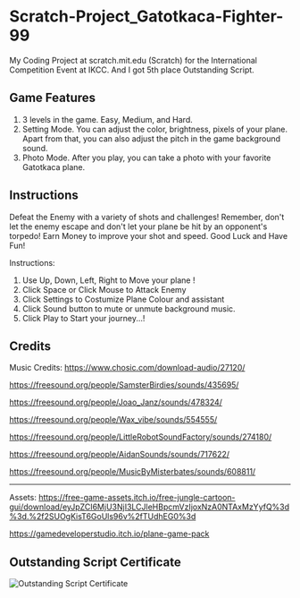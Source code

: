 # Scratch-Project_Gatotkaca-Fighter-99
My Coding Project at scratch.mit.edu (Scratch) for the International Competition Event at IKCC. And I got 5th place Outstanding Script. 

## Game Features
1. 3 levels in the game. Easy, Medium, and Hard.
2. Setting Mode. You can adjust the color, brightness, pixels of your plane. Apart from that, you can also adjust the pitch in the game background sound.
3. Photo Mode. After you play, you can take a photo with your favorite Gatotkaca plane.

## Instructions
Defeat the Enemy with a variety of shots and challenges! Remember, don't let the enemy escape and don't let your plane be hit by an opponent's torpedo! Earn Money to improve your shot and speed. Good Luck and Have Fun!

Instructions:
1. Use Up, Down, Left, Right to Move your plane ! 
2. Click Space or Click Mouse to Attack Enemy
3. Click Settings to Costumize Plane Colour and assistant 
4. Click Sound button to mute or unmute background music. 
5. Click Play to Start your journey...! 

## Credits

Music Credits:
https://www.chosic.com/download-audio/27120/ 

https://freesound.org/people/SamsterBirdies/sounds/435695/

https://freesound.org/people/Joao_Janz/sounds/478324/

https://freesound.org/people/Wax_vibe/sounds/554555/

https://freesound.org/people/LittleRobotSoundFactory/sounds/274180/

https://freesound.org/people/AidanSounds/sounds/717622/

https://freesound.org/people/MusicByMisterbates/sounds/608811/


-------------------------------------------------------------------------
Assets:
https://free-game-assets.itch.io/free-jungle-cartoon-gui/download/eyJpZCI6MjU3NjI3LCJleHBpcmVzIjoxNzA0NTAxMzYyfQ%3d%3d.%2f2SUOgKisT6GoUls96v%2fTUdhEG0%3d

https://gamedeveloperstudio.itch.io/plane-game-pack

## Outstanding Script Certificate
![Outstanding Script Certificate](https://github.com/shabir-mp/Scratch-Project_Gatotkaca-Fighter-99/assets/133546000/a594de04-fc45-4118-818f-b8a916c95686)
